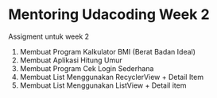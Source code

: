 # Mentoring Udacoding Week 2

Assigment untuk week 2
1. Membuat Program Kalkulator BMI (Berat Badan Ideal)
2. Membuat Aplikasi Hitung Umur
3. Membuat Program Cek Login Sederhana
4. Membuat List Menggunakan RecyclerView + Detail Item
5. Membuat List Menggunakan ListView + Detail item
